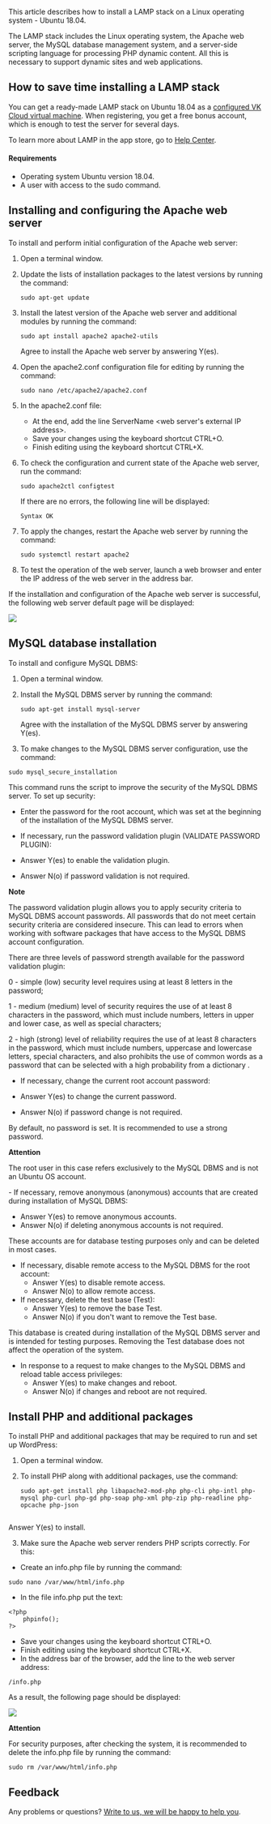 This article describes how to install a LAMP stack on a Linux operating system - Ubuntu 18.04.

The LAMP stack includes the Linux operating system, the Apache web server, the MySQL database management system, and a server-side scripting language for processing PHP dynamic content. All this is necessary to support dynamic sites and web applications.

## How to save time installing a LAMP stack

You can get a ready-made LAMP stack on Ubuntu 18.04 as a [configured VK Cloud virtual machine](https://mcs.mail.ru/app/services/marketplace/). When registering, you get a free bonus account, which is enough to test the server for several days.

To learn more about LAMP in the app store, go to [Help Center](https://mcs.mail.ru/help/quick-start/-lamp-stack-apachephp).

#### Requirements

- Operating system Ubuntu version 18.04.
- A user with access to the sudo command.

## Installing and configuring the Apache web server

To install and perform initial configuration of the Apache web server:

1. Open a terminal window.
2. Update the lists of installation packages to the latest versions by running the command:
    ```
    sudo apt-get update
    ```
3. Install the latest version of the Apache web server and additional modules by running the command:

    ```
    sudo apt install apache2 apache2-utils
    ```

    Agree to install the Apache web server by answering Y(es).

4. Open the apache2.conf configuration file for editing by running the command:
    ```
    sudo nano /etc/apache2/apache2.conf
    ```
5. In the apache2.conf file:
    - At the end, add the line ServerName <web server's external IP address>.
    - Save your changes using the keyboard shortcut CTRL+O.
    - Finish editing using the keyboard shortcut CTRL+X.
6. To check the configuration and current state of the Apache web server, run the command:

    ```
    sudo apache2ctl configtest
    ```

    If there are no errors, the following line will be displayed:

    ```
    Syntax OK
    ```

7. To apply the changes, restart the Apache web server by running the command:
    ```
    sudo systemctl restart apache2
    ```
8. To test the operation of the web server, launch a web browser and enter the IP address of the web server in the address bar.

If the installation and configuration of the Apache web server is successful, the following web server default page will be displayed:

![](./assets/helpjuice_production-2fuploads-2fupload-2fimage-2f4120-2fdirect-2f1552943724393-1552943724393-png)

## MySQL database installation

To install and configure MySQL DBMS:

1. Open a terminal window.
2. Install the MySQL DBMS server by running the command:

    ```
    sudo apt-get install mysql-server
    ```

    Agree with the installation of the MySQL DBMS server by answering Y(es).

3. To make changes to the MySQL DBMS server configuration, use the command:

```
sudo mysql_secure_installation
```

This command runs the script to improve the security of the MySQL DBMS server. To set up security:

- Enter the password for the root account, which was set at the beginning of the installation of the MySQL DBMS server.
- If necessary, run the password validation plugin (VALIDATE PASSWORD PLUGIN):

- Answer Y(es) to enable the validation plugin.
- Answer N(o) if password validation is not required.

<info>

**Note**

The password validation plugin allows you to apply security criteria to MySQL DBMS account passwords. All passwords that do not meet certain security criteria are considered insecure. This can lead to errors when working with software packages that have access to the MySQL DBMS account configuration.

</info>

There are three levels of password strength available for the password validation plugin:

0 - simple (low) security level requires using at least 8 letters in the password;

1 - medium (medium) level of security requires the use of at least 8 characters in the password, which must include numbers, letters in upper and lower case, as well as special characters;

2 - high (strong) level of reliability requires the use of at least 8 characters in the password, which must include numbers, uppercase and lowercase letters, special characters, and also prohibits the use of common words as a password that can be selected with a high probability from a dictionary .

- If necessary, change the current root account password:

- Answer Y(es) to change the current password.
- Answer N(o) if password change is not required.

By default, no password is set. It is recommended to use a strong password.

<warn>

**Attention**

The root user in this case refers exclusively to the MySQL DBMS and is not an Ubuntu OS account.

</warn>
- If necessary, remove anonymous (anonymous) accounts that are created during installation of MySQL DBMS:

- Answer Y(es) to remove anonymous accounts.
- Answer N(o) if deleting anonymous accounts is not required.

These accounts are for database testing purposes only and can be deleted in most cases.

- If necessary, disable remote access to the MySQL DBMS for the root account:
  - Answer Y(es) to disable remote access.
  - Answer N(o) to allow remote access.
- If necessary, delete the test base (Test):
  - Answer Y(es) to remove the base Test.
  - Answer N(o) if you don't want to remove the Test base.

This database is created during installation of the MySQL DBMS server and is intended for testing purposes. Removing the Test database does not affect the operation of the system.

- In response to a request to make changes to the MySQL DBMS and reload table access privileges:
  - Answer Y(es) to make changes and reboot.
  - Answer N(o) if changes and reboot are not required.

## Install PHP and additional packages

To install PHP and additional packages that may be required to run and set up WordPress:

1. Open a terminal window.
2. To install PHP along with additional packages, use the command:

    ```
    sudo apt-get install php libapache2-mod-php php-cli php-intl php-mysql php-curl php-gd php-soap php-xml php-zip php-readline php-opcache php-json


    ```

Answer Y(es) to install.

3. Make sure the Apache web server renders PHP scripts correctly. For this:

- Create an info.php file by running the command:

```
sudo nano /var/www/html/info.php
```

- In the file info.php put the text:

```
<?php
    phpinfo();
?>
```

- Save your changes using the keyboard shortcut CTRL+O.
- Finish editing using the keyboard shortcut CTRL+X.
- In the address bar of the browser, add the line to the web server address:

```
/info.php
```

As a result, the following page should be displayed:

![](./assets/helpjuice_production-2fuploads-2fupload-2fimage-2f4120-2fdirect-2f1552943725418-1552943725418-png)

<warn>

**Attention**

For security purposes, after checking the system, it is recommended to delete the info.php file by running the command:

```
sudo rm /var/www/html/info.php
```

</warn>

## **Feedback**

Any problems or questions? [Write to us, we will be happy to help you](https://mcs.mail.ru/help/contact-us).
